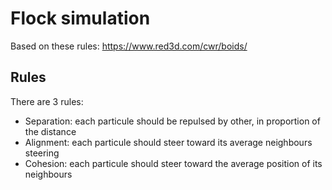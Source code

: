 # Flock simulation

Based on these rules: https://www.red3d.com/cwr/boids/

## Rules

There are 3 rules:
- Separation: each particule should be repulsed by other, in proportion of the distance
- Alignment: each particule should steer toward its average neighbours steering
- Cohesion: each particule should steer toward the average position of its neighbours